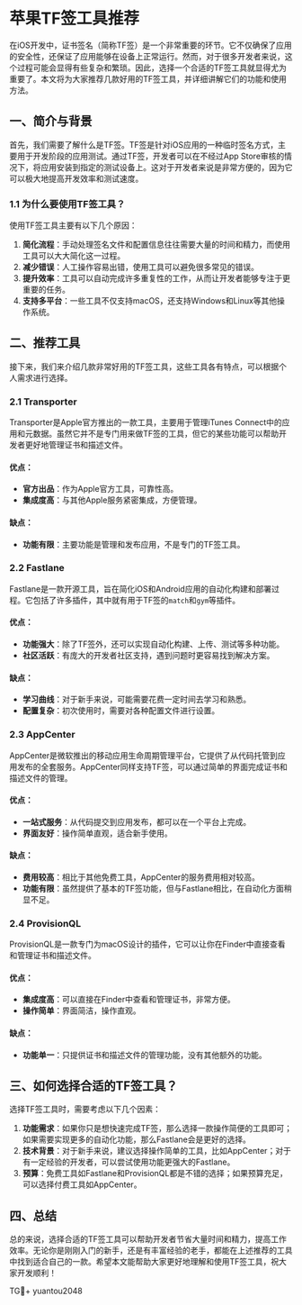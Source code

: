 # 苹果TF签工具推荐

在iOS开发中，证书签名（简称TF签）是一个非常重要的环节。它不仅确保了应用的安全性，还保证了应用能够在设备上正常运行。然而，对于很多开发者来说，这个过程可能会显得有些复杂和繁琐。因此，选择一个合适的TF签工具就显得尤为重要了。本文将为大家推荐几款好用的TF签工具，并详细讲解它们的功能和使用方法。

## 一、简介与背景

首先，我们需要了解什么是TF签。TF签是针对iOS应用的一种临时签名方式，主要用于开发阶段的应用测试。通过TF签，开发者可以在不经过App Store审核的情况下，将应用安装到指定的测试设备上。这对于开发者来说是非常方便的，因为它可以极大地提高开发效率和测试速度。

### 1.1 为什么要使用TF签工具？

使用TF签工具主要有以下几个原因：

1. **简化流程**：手动处理签名文件和配置信息往往需要大量的时间和精力，而使用工具可以大大简化这一过程。
2. **减少错误**：人工操作容易出错，使用工具可以避免很多常见的错误。
3. **提升效率**：工具可以自动完成许多重复性的工作，从而让开发者能够专注于更重要的任务。
4. **支持多平台**：一些工具不仅支持macOS，还支持Windows和Linux等其他操作系统。

## 二、推荐工具

接下来，我们来介绍几款非常好用的TF签工具，这些工具各有特点，可以根据个人需求进行选择。

### 2.1 Transporter

Transporter是Apple官方推出的一款工具，主要用于管理iTunes Connect中的应用和元数据。虽然它并不是专门用来做TF签的工具，但它的某些功能可以帮助开发者更好地管理证书和描述文件。

#### 优点：
- **官方出品**：作为Apple官方工具，可靠性高。
- **集成度高**：与其他Apple服务紧密集成，方便管理。
  
#### 缺点：
- **功能有限**：主要功能是管理和发布应用，不是专门的TF签工具。

### 2.2 Fastlane

Fastlane是一款开源工具，旨在简化iOS和Android应用的自动化构建和部署过程。它包括了许多插件，其中就有用于TF签的`match`和`gym`等插件。

#### 优点：
- **功能强大**：除了TF签外，还可以实现自动化构建、上传、测试等多种功能。
- **社区活跃**：有庞大的开发者社区支持，遇到问题时更容易找到解决方案。

#### 缺点：
- **学习曲线**：对于新手来说，可能需要花费一定时间去学习和熟悉。
- **配置复杂**：初次使用时，需要对各种配置文件进行设置。

### 2.3 AppCenter

AppCenter是微软推出的移动应用生命周期管理平台，它提供了从代码托管到应用发布的全套服务。AppCenter同样支持TF签，可以通过简单的界面完成证书和描述文件的管理。

#### 优点：
- **一站式服务**：从代码提交到应用发布，都可以在一个平台上完成。
- **界面友好**：操作简单直观，适合新手使用。

#### 缺点：
- **费用较高**：相比于其他免费工具，AppCenter的服务费用相对较高。
- **功能有限**：虽然提供了基本的TF签功能，但与Fastlane相比，在自动化方面稍显不足。

### 2.4 ProvisionQL

ProvisionQL是一款专门为macOS设计的插件，它可以让你在Finder中直接查看和管理证书和描述文件。

#### 优点：
- **集成度高**：可以直接在Finder中查看和管理证书，非常方便。
- **操作简单**：界面简洁，操作直观。

#### 缺点：
- **功能单一**：只提供证书和描述文件的管理功能，没有其他额外的功能。

## 三、如何选择合适的TF签工具？

选择TF签工具时，需要考虑以下几个因素：

1. **功能需求**：如果你只是想快速完成TF签，那么选择一款操作简便的工具即可；如果需要实现更多的自动化功能，那么Fastlane会是更好的选择。
2. **技术背景**：对于新手来说，建议选择操作简单的工具，比如AppCenter；对于有一定经验的开发者，可以尝试使用功能更强大的Fastlane。
3. **预算**：免费工具如Fastlane和ProvisionQL都是不错的选择；如果预算充足，可以选择付费工具如AppCenter。

## 四、总结

总的来说，选择合适的TF签工具可以帮助开发者节省大量时间和精力，提高工作效率。无论你是刚刚入门的新手，还是有丰富经验的老手，都能在上述推荐的工具中找到适合自己的一款。希望本文能帮助大家更好地理解和使用TF签工具，祝大家开发顺利！

TG💪+ yuantou2048
